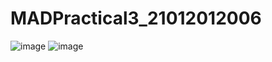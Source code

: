 # MADPractical3_21012012006
![image](https://user-images.githubusercontent.com/111745962/195258058-0f4d5789-5383-4fe5-a576-701e66961bb4.png)
![image](https://user-images.githubusercontent.com/111745962/195258161-c50effcf-9b64-493d-8b3a-3bfadca094cd.png)


